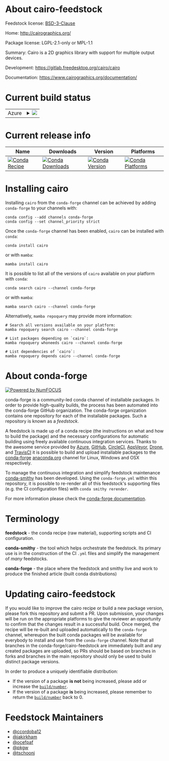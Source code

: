 About cairo-feedstock
=====================

Feedstock license: [BSD-3-Clause](https://github.com/conda-forge/cairo-feedstock/blob/main/LICENSE.txt)

Home: http://cairographics.org/

Package license: LGPL-2.1-only or MPL-1.1

Summary: Cairo is a 2D graphics library with support for multiple output devices.

Development: https://gitlab.freedesktop.org/cairo/cairo

Documentation: https://www.cairographics.org/documentation/

Current build status
====================


<table>
    
  <tr>
    <td>Azure</td>
    <td>
      <details>
        <summary>
          <a href="https://dev.azure.com/conda-forge/feedstock-builds/_build/latest?definitionId=120&branchName=main">
            <img src="https://dev.azure.com/conda-forge/feedstock-builds/_apis/build/status/cairo-feedstock?branchName=main">
          </a>
        </summary>
        <table>
          <thead><tr><th>Variant</th><th>Status</th></tr></thead>
          <tbody><tr>
              <td>linux_64</td>
              <td>
                <a href="https://dev.azure.com/conda-forge/feedstock-builds/_build/latest?definitionId=120&branchName=main">
                  <img src="https://dev.azure.com/conda-forge/feedstock-builds/_apis/build/status/cairo-feedstock?branchName=main&jobName=linux&configuration=linux%20linux_64_" alt="variant">
                </a>
              </td>
            </tr><tr>
              <td>linux_aarch64</td>
              <td>
                <a href="https://dev.azure.com/conda-forge/feedstock-builds/_build/latest?definitionId=120&branchName=main">
                  <img src="https://dev.azure.com/conda-forge/feedstock-builds/_apis/build/status/cairo-feedstock?branchName=main&jobName=linux&configuration=linux%20linux_aarch64_" alt="variant">
                </a>
              </td>
            </tr><tr>
              <td>linux_ppc64le</td>
              <td>
                <a href="https://dev.azure.com/conda-forge/feedstock-builds/_build/latest?definitionId=120&branchName=main">
                  <img src="https://dev.azure.com/conda-forge/feedstock-builds/_apis/build/status/cairo-feedstock?branchName=main&jobName=linux&configuration=linux%20linux_ppc64le_" alt="variant">
                </a>
              </td>
            </tr><tr>
              <td>osx_64</td>
              <td>
                <a href="https://dev.azure.com/conda-forge/feedstock-builds/_build/latest?definitionId=120&branchName=main">
                  <img src="https://dev.azure.com/conda-forge/feedstock-builds/_apis/build/status/cairo-feedstock?branchName=main&jobName=osx&configuration=osx%20osx_64_" alt="variant">
                </a>
              </td>
            </tr><tr>
              <td>osx_arm64</td>
              <td>
                <a href="https://dev.azure.com/conda-forge/feedstock-builds/_build/latest?definitionId=120&branchName=main">
                  <img src="https://dev.azure.com/conda-forge/feedstock-builds/_apis/build/status/cairo-feedstock?branchName=main&jobName=osx&configuration=osx%20osx_arm64_" alt="variant">
                </a>
              </td>
            </tr><tr>
              <td>win_64</td>
              <td>
                <a href="https://dev.azure.com/conda-forge/feedstock-builds/_build/latest?definitionId=120&branchName=main">
                  <img src="https://dev.azure.com/conda-forge/feedstock-builds/_apis/build/status/cairo-feedstock?branchName=main&jobName=win&configuration=win%20win_64_" alt="variant">
                </a>
              </td>
            </tr>
          </tbody>
        </table>
      </details>
    </td>
  </tr>
</table>

Current release info
====================

| Name | Downloads | Version | Platforms |
| --- | --- | --- | --- |
| [![Conda Recipe](https://img.shields.io/badge/recipe-cairo-green.svg)](https://anaconda.org/conda-forge/cairo) | [![Conda Downloads](https://img.shields.io/conda/dn/conda-forge/cairo.svg)](https://anaconda.org/conda-forge/cairo) | [![Conda Version](https://img.shields.io/conda/vn/conda-forge/cairo.svg)](https://anaconda.org/conda-forge/cairo) | [![Conda Platforms](https://img.shields.io/conda/pn/conda-forge/cairo.svg)](https://anaconda.org/conda-forge/cairo) |

Installing cairo
================

Installing `cairo` from the `conda-forge` channel can be achieved by adding `conda-forge` to your channels with:

```
conda config --add channels conda-forge
conda config --set channel_priority strict
```

Once the `conda-forge` channel has been enabled, `cairo` can be installed with `conda`:

```
conda install cairo
```

or with `mamba`:

```
mamba install cairo
```

It is possible to list all of the versions of `cairo` available on your platform with `conda`:

```
conda search cairo --channel conda-forge
```

or with `mamba`:

```
mamba search cairo --channel conda-forge
```

Alternatively, `mamba repoquery` may provide more information:

```
# Search all versions available on your platform:
mamba repoquery search cairo --channel conda-forge

# List packages depending on `cairo`:
mamba repoquery whoneeds cairo --channel conda-forge

# List dependencies of `cairo`:
mamba repoquery depends cairo --channel conda-forge
```


About conda-forge
=================

[![Powered by
NumFOCUS](https://img.shields.io/badge/powered%20by-NumFOCUS-orange.svg?style=flat&colorA=E1523D&colorB=007D8A)](https://numfocus.org)

conda-forge is a community-led conda channel of installable packages.
In order to provide high-quality builds, the process has been automated into the
conda-forge GitHub organization. The conda-forge organization contains one repository
for each of the installable packages. Such a repository is known as a *feedstock*.

A feedstock is made up of a conda recipe (the instructions on what and how to build
the package) and the necessary configurations for automatic building using freely
available continuous integration services. Thanks to the awesome service provided by
[Azure](https://azure.microsoft.com/en-us/services/devops/), [GitHub](https://github.com/),
[CircleCI](https://circleci.com/), [AppVeyor](https://www.appveyor.com/),
[Drone](https://cloud.drone.io/welcome), and [TravisCI](https://travis-ci.com/)
it is possible to build and upload installable packages to the
[conda-forge](https://anaconda.org/conda-forge) [anaconda.org](https://anaconda.org/)
channel for Linux, Windows and OSX respectively.

To manage the continuous integration and simplify feedstock maintenance
[conda-smithy](https://github.com/conda-forge/conda-smithy) has been developed.
Using the ``conda-forge.yml`` within this repository, it is possible to re-render all of
this feedstock's supporting files (e.g. the CI configuration files) with ``conda smithy rerender``.

For more information please check the [conda-forge documentation](https://conda-forge.org/docs/).

Terminology
===========

**feedstock** - the conda recipe (raw material), supporting scripts and CI configuration.

**conda-smithy** - the tool which helps orchestrate the feedstock.
                   Its primary use is in the construction of the CI ``.yml`` files
                   and simplify the management of *many* feedstocks.

**conda-forge** - the place where the feedstock and smithy live and work to
                  produce the finished article (built conda distributions)


Updating cairo-feedstock
========================

If you would like to improve the cairo recipe or build a new
package version, please fork this repository and submit a PR. Upon submission,
your changes will be run on the appropriate platforms to give the reviewer an
opportunity to confirm that the changes result in a successful build. Once
merged, the recipe will be re-built and uploaded automatically to the
`conda-forge` channel, whereupon the built conda packages will be available for
everybody to install and use from the `conda-forge` channel.
Note that all branches in the conda-forge/cairo-feedstock are
immediately built and any created packages are uploaded, so PRs should be based
on branches in forks and branches in the main repository should only be used to
build distinct package versions.

In order to produce a uniquely identifiable distribution:
 * If the version of a package **is not** being increased, please add or increase
   the [``build/number``](https://docs.conda.io/projects/conda-build/en/latest/resources/define-metadata.html#build-number-and-string).
 * If the version of a package **is** being increased, please remember to return
   the [``build/number``](https://docs.conda.io/projects/conda-build/en/latest/resources/define-metadata.html#build-number-and-string)
   back to 0.

Feedstock Maintainers
=====================

* [@ccordoba12](https://github.com/ccordoba12/)
* [@jakirkham](https://github.com/jakirkham/)
* [@ocefpaf](https://github.com/ocefpaf/)
* [@pkgw](https://github.com/pkgw/)
* [@tschoonj](https://github.com/tschoonj/)

